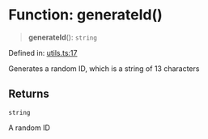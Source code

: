 # Function: generateId()

> **generateId**(): `string`

Defined in: [utils.ts:17](https://github.com/GeoDaCenter/openassistant/blob/a1bcfdf89aac2d64b3bda9cf92b96ead076def28/packages/common/src/utils.ts#L17)

Generates a random ID, which is a string of 13 characters

## Returns

`string`

A random ID
